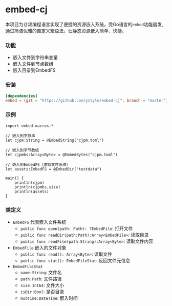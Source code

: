 # embed-cj
本项目为仓颉编程语言实现了便捷的资源嵌入系统，受Go语言的`embed`功能启发, 通过简洁优雅的自定义宏语法，让静态资源嵌入简单、快捷。

### 功能
- 嵌入文件到字符串变量
- 嵌入文件到节点数组
- 嵌入目录到EmbedFS

### 安装
```toml
[dependencies]
embed = {git = "https://github.com/ystyle/embed-cj", branch = "master"}
```

### 示例

```
import embed.macros.*

// 嵌入到字符串
let cjpm:String = @EmbedString("cjpm.toml")

// 嵌入到字节数组
let cjpmbs:Array<Byte> = @EmbedBytes("cjpm.toml")

// 嵌入到EmbedFS（虚拟文件系统）
let assets:EmbedFS = @EmbedDir("testdata")

main() {
    println(cjpm)
    println(cjpmbs.size)
    println(assets)
}
```

### 类定义
- `EmbedFS` 代表嵌入文件系统
  - `public func open(path: Path): ?EmbedFile`: 打开文件
  - `public func readDir(path:Path):Array<EmbedFile>`: 读取目录
  - `public func readFile(path:String):Array<Byte>`: 读取文件内容
- `EmbedFile` 嵌入的文件对象
  - `public func read(): Array<Byte>`: 读取文件
  - `public func stat(): EmbedFileStat`: 反回文件元信息
- `EmbedFileStat`
  - `name:String`: 文件名
  - `path:Path`: 文件路径 
  - `size:Int64`: 文件大小
  - `isDir:Bool`: 是否目录
  - `modTime:DateTime`: 嵌入时间
